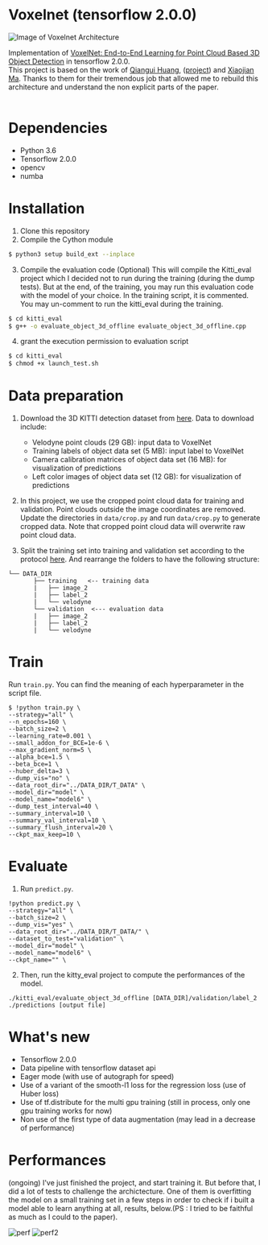 # Voxelnet (tensorflow 2.0.0)
![Image of Voxelnet Architecture](https://github.com/steph1793/Voxelnet/blob/master/images/pre.png)

Implementation of [VoxelNet: End-to-End Learning for Point Cloud Based 3D Object Detection](https://arxiv.org/abs/1711.06396) in tensorflow 2.0.0. <br>
This project is based on the work of [Qiangui Huang](https://github.com/qianguih), ([project](https://github.com/qianguih/voxelnet)) and [Xiaojian Ma](https://github.com/jeasinema). Thanks to them for their tremendous job that allowed me to rebuild this architecture and understand the non explicit parts of the paper.<br><br>

# Dependencies
* Python 3.6
* Tensorflow 2.0.0
* opencv
* numba

# Installation
1. Clone this repository
2. Compile the Cython module
```bash
$ python3 setup build_ext --inplace
```
3. Compile the evaluation code (Optional)
This will compile the Kitti_eval project which I decided not to run during the training (during the dump tests). But at the end, of the training, you may run this evaluation code with the model of your choice. In the training script, it is commented. You may un-comment to run the kitti_eval during the training.
```bash
$ cd kitti_eval
$ g++ -o evaluate_object_3d_offline evaluate_object_3d_offline.cpp
```
4. grant the execution permission to evaluation script
```bash
$ cd kitti_eval
$ chmod +x launch_test.sh
```
# Data preparation
1. Download the 3D KITTI detection dataset from [here](http://www.cvlibs.net/datasets/kitti/eval_object.php?obj_benchmark=3d). Data to download include:
    * Velodyne point clouds (29 GB): input data to VoxelNet
    * Training labels of object data set (5 MB): input label to VoxelNet
    * Camera calibration matrices of object data set (16 MB): for visualization of predictions
    * Left color images of object data set (12 GB): for visualization of predictions

2. In this project, we use the cropped point cloud data for training and validation. Point clouds outside the image coordinates are removed. Update the directories in `data/crop.py` and run `data/crop.py` to generate cropped data. Note that cropped point cloud data will overwrite raw point cloud data.

2. Split the training set into training and validation set according to the protocol [here](https://xiaozhichen.github.io/files/mv3d/imagesets.tar.gz). And rearrange the folders to have the following structure:
```plain
└── DATA_DIR
       ├── training   <-- training data
       |   ├── image_2
       |   ├── label_2
       |   └── velodyne
       └── validation  <--- evaluation data
       |   ├── image_2
       |   ├── label_2
       |   └── velodyne
```

# Train

Run  `train.py`. You can find the meaning of each hyperparameter in the script file.
```
$ !python train.py \
--strategy="all" \
--n_epochs=160 \
--batch_size=2 \
--learning_rate=0.001 \
--small_addon_for_BCE=1e-6 \
--max_gradient_norm=5 \
--alpha_bce=1.5 \
--beta_bce=1 \
--huber_delta=3 \
--dump_vis="no" \
--data_root_dir="../DATA_DIR/T_DATA" \
--model_dir="model" \
--model_name="model6" \
--dump_test_interval=40 \
--summary_interval=10 \
--summary_val_interval=10 \
--summary_flush_interval=20 \
--ckpt_max_keep=10 \
```

# Evaluate
1. Run `predict.py`.

```
!python predict.py \
--strategy="all" \
--batch_size=2 \
--dump_vis="yes" \
--data_root_dir="../DATA_DIR/T_DATA/" \
--dataset_to_test="validation" \
--model_dir="model" \
--model_name="model6" \
--ckpt_name="" \
```

2. Then, run the kitty_eval project to compute the performances of the model.
```
./kitti_eval/evaluate_object_3d_offline [DATA_DIR]/validation/label_2 ./predictions [output file]
```

# What's new

* Tensorflow 2.0.0
* Data pipeline with tensorflow dataset api
* Eager mode (with use of autograph for speed)
* Use of a variant of the smooth-l1 loss for the regression loss (use of Huber loss)
* Use of tf.distribute for the multi gpu training (still in process, only one gpu training works for now)
* Non use of the first type of data augmentation (may lead in a decrease of performance)

# Performances
(ongoing)
I've just finished the project, and start training it. But before that, I did a lot of tests to challenge the archictecture. One of them is overfitting the model on a small training set in a few steps in order to check if i built a model able to learn anything at all, results, below.(PS : I tried to be faithful as much as I could to the paper). 

![perf](https://github.com/steph1793/Voxelnet/blob/master/images/Capture3.PNG)
![perf2](https://github.com/steph1793/Voxelnet/blob/master/images/Capture4.PNG)

#
